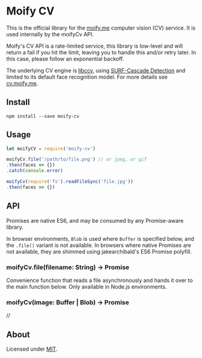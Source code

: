 # Moify CV

This is the official library for the [moify.me] computer vision (CV)
service. It is used internally by the moifyCv API.

Moify's CV API is a rate-limited service, this library is low-level and
will return a fail if you hit the limit, leaving you to handle this
and/or retry later. In this case, please follow an exponential backoff.

The underlying CV engine is [libccv], using [SURF-Cascade Detection]
and limited to its default face recognition model. For more details
see [cv.moify.me].

## Install

    npm install --save moify-cv

## Usage

```js
let moifyCV = require('moify-cv')

moifyCv.file('/path/to/file.png') // or jpeg, or gif
.then(faces => {})
.catch(console.error)

moifyCv(require('fs').readFileSync('file.jpg'))
.then(faces => {})
```

## API

Promises are native ES6, and may be consumed by any Promise-aware library.

In browser environments, `Blob` is used where `Buffer` is specified below,
and the `.file()` variant is not available. In browsers where native Promises
are not available, they are shimmed using jakearchibald's ES6 Promise polyfill.

### moifyCv.file(filename: String) -> Promise

Convenience function that reads a file asynchronously and hands it over to the
main function below. Only available in Node.js environments.

### moifyCv(image: Buffer | Blob) -> Promise

//

## About

Licensed under [MIT].

[MIT]: http://passcod.mit-license.org
[moify.me]: https://moify.me
[cv.moify.me]: https://cv.moify.me
[libccv]: http://libccv.org/
[SURF-Cascade Detection]: http://libccv.org/doc/doc-scd/
